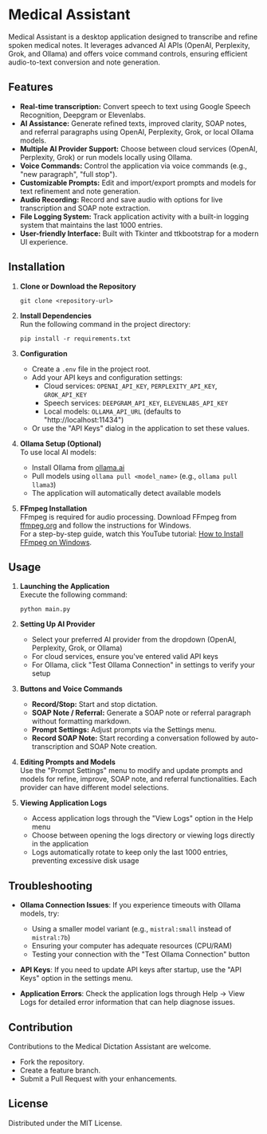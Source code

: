# Medical Assistant

Medical Assistant is a desktop application designed to transcribe and refine spoken medical notes. It leverages advanced AI APIs (OpenAI, Perplexity, Grok, and Ollama) and offers voice command controls, ensuring efficient audio-to-text conversion and note generation.

## Features
- **Real-time transcription:** Convert speech to text using Google Speech Recognition, Deepgram or Elevenlabs.
- **AI Assistance:** Generate refined texts, improved clarity, SOAP notes, and referral paragraphs using OpenAI, Perplexity, Grok, or local Ollama models.
- **Multiple AI Provider Support:** Choose between cloud services (OpenAI, Perplexity, Grok) or run models locally using Ollama.
- **Voice Commands:** Control the application via voice commands (e.g., "new paragraph", "full stop").
- **Customizable Prompts:** Edit and import/export prompts and models for text refinement and note generation.
- **Audio Recording:** Record and save audio with options for live transcription and SOAP note extraction.
- **File Logging System:** Track application activity with a built-in logging system that maintains the last 1000 entries.
- **User-friendly Interface:** Built with Tkinter and ttkbootstrap for a modern UI experience.

## Installation

1. **Clone or Download the Repository**
   ```
   git clone <repository-url>
   ```

2. **Install Dependencies**  
   Run the following command in the project directory:
   ```
   pip install -r requirements.txt
   ```

3. **Configuration**  
   - Create a `.env` file in the project root.
   - Add your API keys and configuration settings:
     - Cloud services: `OPENAI_API_KEY`, `PERPLEXITY_API_KEY`, `GROK_API_KEY`
     - Speech services: `DEEPGRAM_API_KEY`, `ELEVENLABS_API_KEY`
     - Local models: `OLLAMA_API_URL` (defaults to "http://localhost:11434")
   - Or use the "API Keys" dialog in the application to set these values.

4. **Ollama Setup (Optional)**  
   To use local AI models:
   - Install Ollama from [ollama.ai](https://ollama.ai)
   - Pull models using `ollama pull <model_name>` (e.g., `ollama pull llama3`)
   - The application will automatically detect available models

5. **FFmpeg Installation**  
   FFmpeg is required for audio processing. Download FFmpeg from [ffmpeg.org](https://ffmpeg.org) and follow the instructions for Windows.  
   For a step-by-step guide, watch this YouTube tutorial: [How to Install FFmpeg on Windows](https://youtu.be/JR36oH35Fgg?si=MoabHE-pi3NrJo4U).

## Usage

1. **Launching the Application**  
   Execute the following command:
   ```
   python main.py
   ```

2. **Setting Up AI Provider**
   - Select your preferred AI provider from the dropdown (OpenAI, Perplexity, Grok, or Ollama)
   - For cloud services, ensure you've entered valid API keys
   - For Ollama, click "Test Ollama Connection" in settings to verify your setup

3. **Buttons and Voice Commands**  
   - **Record/Stop:** Start and stop dictation.
   - **SOAP Note / Referral:** Generate a SOAP note or referral paragraph without formatting markdown.
   - **Prompt Settings:** Adjust prompts via the Settings menu.
   - **Record SOAP Note:** Start recording a conversation followed by auto-transcription and SOAP Note creation. 

4. **Editing Prompts and Models**  
   Use the "Prompt Settings" menu to modify and update prompts and models for refine, improve, SOAP note, and referral functionalities. Each provider can have different model selections.

5. **Viewing Application Logs**
   - Access application logs through the "View Logs" option in the Help menu
   - Choose between opening the logs directory or viewing logs directly in the application
   - Logs automatically rotate to keep only the last 1000 entries, preventing excessive disk usage

## Troubleshooting

- **Ollama Connection Issues**: If you experience timeouts with Ollama models, try:
  - Using a smaller model variant (e.g., `mistral:small` instead of `mistral:7b`)
  - Ensuring your computer has adequate resources (CPU/RAM)
  - Testing your connection with the "Test Ollama Connection" button

- **API Keys**: If you need to update API keys after startup, use the "API Keys" option in the settings menu.

- **Application Errors**: Check the application logs through Help → View Logs for detailed error information that can help diagnose issues.

## Contribution

Contributions to the Medical Dictation Assistant are welcome.  
- Fork the repository.
- Create a feature branch.
- Submit a Pull Request with your enhancements.

## License

Distributed under the MIT License.
